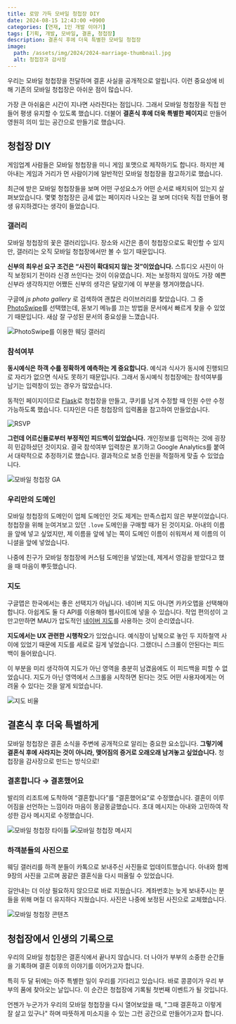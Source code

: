 ```yaml
---
title: 로망 가득 모바일 청첩장 DIY
date: 2024-08-15 12:43:00 +0900
categories: [연재, 1인 개발 이야기]
tags: [기획, 개발, 모바일, 결혼, 청첩장]
description: 결혼식 후에 더욱 특별한 모바일 청첩장
image:
  path: /assets/img/2024/2024-marriage-thumbnail.jpg
  alt: 청첩장과 감사장
---
```


우리는 모바일 청첩장을 전달하며 결혼 사실을 공개적으로 알립니다. 이런 중요성에 비해 기존의 모바일 청첩장은 아쉬운 점이 많습니다.

가장 큰 아쉬움은 시간이 지나면 사라진다는 점입니다. 그래서 모바일 청첩장을 직접 만들어 평생 유지할 수 있도록 했습니다. 더불어 **결혼식 후에 더욱 특별한 페이지**로 만들어 영원히 의미 있는 공간으로 만들기로 했습니다.


## 청첩장 DIY

게임업계 사람들은 모바일 청첩장을 미니 게임 포맷으로 제작하기도 합니다. 하지만 제 아내는 게임과 거리가 먼 사람이기에 일반적인 모바일 청첩장을 참고하기로 했습니다.

최근에 받은 모바일 청첩장들을 보며 어떤 구성요소가 어떤 순서로 배치되어 있는지 살펴보았습니다. 몇몇 청첩장은 금세 없는 페이지라 나오는 걸 보며 더더욱 직접 만들어 평생 유지하겠다는 생각이 들었습니다.


### 갤러리

모바일 청첩장의 꽃은 갤러리입니다. 장소와 시간은 종이 청첩장으로도 확인할 수 있지만, 갤러리는 오직 모바일 청첩장에서만 볼 수 있기 때문입니다.

**신부의 최우선 요구 조건은 “사진이 확대되지 않는 것”이었습니다.** 스튜디오 사진이 아직 보정되기 전이라 신경 쓰인다는 것이 이유였습니다. 저는 보정하지 않아도 가장 예쁜 신부라 생각하지만 어쨌든 신부의 생각은 달랐기에 이 부분을 챙겨야했습니다.

구글에 *js photo gallery* 로 검색하여 괜찮은 라이브러리를 찾았습니다. 그 중 [PhotoSwipe](https://photoswipe.com/getting-started/)를 선택했는데, 돋보기 메뉴를 끄는 방법을 문서에서 빠르게 찾을 수 있었기 때문입니다. 새삼 잘 구성된 문서의 중요성을 느꼈습니다.

![PhotoSwipe를 이용한 웨딩 갤러리](/assets/img/2024/2024-marriage-gallery.png)


### 참석여부

**동시예식은 하객 수를 정확하게 예측하는 게 중요합니다.** 예식과 식사가 동시에 진행되므로 자리가 없으면 식사도 못하기 때문입니다. 그래서 동시예식 청첩장에는 참석여부를 남기는 입력창이 있는 경우가 많았습니다.

동적인 페이지이므로 [Flask](https://flask.palletsprojects.com/)로 청첩장을 만들고, 쿠키를 남겨 수정할 때 인원 수만 수정 가능하도록 했습니다. 디자인은 다른 청첩장의 입력폼을 참고하여 만들었습니다.

![RSVP](/assets/img/2024/2024-marriage-rsvp.png)

**그런데 어르신들로부터 부정적인 피드백이 있었습니다.** 개인정보를 입력하는 것에 굉장히 민감하셨던 것이지요. 결국 참석여부 입력창은 포기하고 Google Analytics를 붙여서 대략적으로 추정하기로 했습니다. 결과적으로 보증 인원을 적절하게 맞출 수 있었습니다.

![모바일 청첩장 GA](/assets/img/2024/2024-marriage-ga.jpg)


### 우리만의 도메인

모바일 청첩장의 도메인이 업체 도메인인 것도 제게는 만족스럽지 않은 부분이었습니다. 청첩장을 위해 눈여겨보고 있던 `.love` 도메인을 구매할 때가 된 것이지요. 아내의 이름을 앞에 넣고 싶었지만, 제 이름을 앞에 넣는 쪽이 도메인 이름이 쉬워져서 제 이름의 이니셜을 앞에 넣었습니다.

나중에 친구가 모바일 청첩장에 커스텀 도메인을 넣었는데, 제게서 영감을 받았다고 했을 때 마음이 뿌듯했습니다.


### 지도

구글맵은 한국에서는 좋은 선택지가 아닙니다. 네이버 지도 아니면 카카오맵을 선택해야합니다. 아쉽게도 둘 다 API를 이용해야 웹사이트에 넣을 수 있습니다. 작업 편의성이 고만고만하면 MAU가 압도적인 [네이버 지도](https://www.ncloud.com/product/applicationService/maps)를 사용하는 것이 순리였습니다.

**지도에서는 UX 관련한 시행착오**가 있었습니다. 예식장이 남북으로 놓인 두 지하철역 사이에 있었기 때문에 지도를 세로로 길게 넣었습니다. 그랬더니 스크롤이 안된다는 피드백이 들어왔습니다.

이 부분을 미리 생각하여 지도가 아닌 영역을 충분히 남겼음에도 이 피드백을 피할 수 없었습니다. 지도가 아닌 영역에서 스크롤을 시작하면 된다는 것도 어떤 사용자에게는 어려울 수 있다는 것을 알게 되었습니다.

![지도 비율](/assets/img/2024/2024-marriage-map.png)


## 결혼식 후 더욱 특별하게

모바일 청첩장은 결혼 소식을 주변에 공개적으로 알리는 중요한 요소입니다. **그렇기에 결혼식 후에 사라지는 것이 아니라, 맺어짐의 증거로 오래오래 남겨놓고 싶었습니다.** 청첩장을 감사장으로 만드는 방식으로!

### 결혼합니다 → 결혼했어요

발리의 리조트에 도착하여 “결혼합니다”를 “결혼했어요”로 수정했습니다. 결혼이 이루어짐을 선언하는 느낌이라 마음이 몽글몽글했습니다. 초대 메시지는 아내와 고민하여 작성한 감사 메시지로 수정했습니다.

![모바일 청첩장 타이틀](/assets/img/2024/2024-marriage-thumbnail.jpg)
![모바일 청첩장 메시지](/assets/img/2024/2024-marriage-message.png)

### 하객분들의 사진으로

웨딩 갤러리를 하객 분들이 카톡으로 보내주신 사진들로 업데이트했습니다. 아내와 함께 9장의 사진을 고르며 꿈같은 결혼식을 다시 떠올릴 수 있었습니다.

길안내는 더 이상 필요하지 않으므로 바로 지웠습니다. 계좌번호는 늦게 보내주시는 분들을 위해 며칠 더 유지하다 지웠습니다. 사진은 나중에 보정된 사진으로 교체했습니다.

![모바일 청첩장 콘텐츠](/assets/img/2024/2024-marriage-content.jpg)


## 청첩장에서 인생의 기록으로

우리의 모바일 청첩장은 결혼식에서 끝나지 않습니다. 더 나아가 부부의 소중한 순간들을 기록하며 결혼 이후의 이야기를 이어가고자 합니다.

특히 두 달 뒤에는 아주 특별한 일이 우리를 기다리고 있습니다. 바로 콩콩이가 우리 부부의 품에 찾아오는 날입니다. 이 순간은 청첩장에 기록될 첫번째 이벤트가 될 것입니다.

언젠가 누군가가 우리의 모바일 청첩장을 다시 열어보았을 때, "그때 결혼하고 이렇게 잘 살고 있구나" 하며 따뜻하게 미소지을 수 있는 그런 공간으로 만들어가고자 합니다.